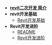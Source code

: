 - [**revit二次开发 简介**](/README.md)
- **revit开发基础**
  - [Revit开发基础](/revit开发基础\Revit开发基础.md)
- **Revit开发进阶**
  - [README](/Revit开发进阶\README.md)
  - [Revit开发进阶](/Revit开发进阶\Revit开发进阶.md)
